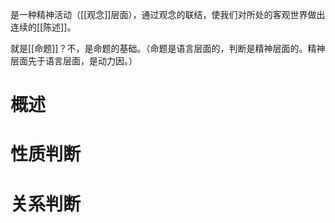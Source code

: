 是一种精神活动（[[观念]]层面），通过观念的联结，使我们对所处的客观世界做出连续的[[陈述]]。

就是[[命题]]？不，是命题的基础。（命题是语言层面的，判断是精神层面的。精神层面先于语言层面，是动力因。）

# 概述
# 性质判断
# 关系判断
